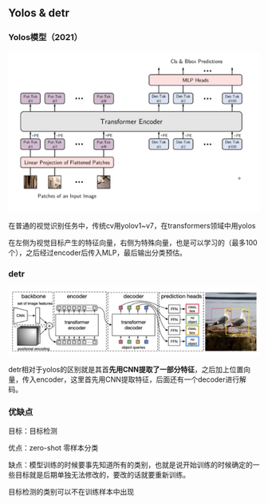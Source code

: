 ## Yolos & detr

### Yolos模型（2021）

![image-20240305210143145](4_Yolos&detr.assets/image-20240305210143145.png)

在普通的视觉识别任务中，传统cv用yolov1~v7，在transformers领域中用yolos

在左侧为视觉目标产生的特征向量，右侧为特殊向量，也是可以学习的（最多100个），之后经过encoder后传入MLP，最后输出分类预估。



### detr

![image-20240305210533059](4_Yolos&detr.assets/image-20240305210533059.png)

detr相对于yolos的区别就是其首**先用CNN提取了一部分特征**，之后加上位置向量，传入encoder，这里首先用CNN提取特征，后面还有一个decoder进行解码。



### 优缺点

目标：目标检测

优点：zero-shot 零样本分类

缺点：模型训练的时候要事先知道所有的类别，也就是说开始训练的时候确定的一些目标就是后期单独无法修改的，要改的话就要重新训练。

目标检测的类别可以不在训练样本中出现



